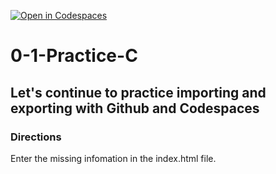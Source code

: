[![Open in Codespaces](https://classroom.github.com/assets/launch-codespace-2972f46106e565e64193e422d61a12cf1da4916b45550586e14ef0a7c637dd04.svg)](https://classroom.github.com/open-in-codespaces?assignment_repo_id=20430625)
# 0-1-Practice-C

## Let's continue to practice importing and exporting with Github and Codespaces

### Directions
Enter the missing infomation in the index.html file.  
